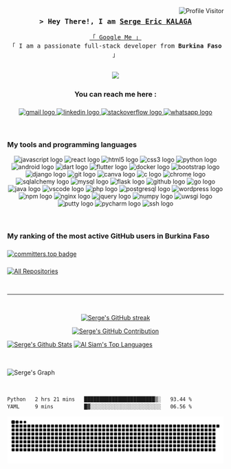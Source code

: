 <!--
<h2 align="center">
  Welcome to Boubakar PI World!
  <img src="https://media.giphy.com/media/hvRJCLFzcasrR4ia7z/giphy.gif" width="28">
</h2>
-->

<!--
<p align="center">
  <a href="https://github.com/serge-eric-kalaga"><img src="https://readme-typing-svg.herokuapp.com/?lines=Self%20Taught%20Programmer;Front%20End%20Developer;1.5%2B%20years%20of%20coding%20experience;Always%20learning%20new%20things&center=true&width=380&height=45"></a>
</p>

 -->

<a href="https://komarev.com/ghpvc/?username=serge-eric-kalaga">
  <img align="right" src="https://komarev.com/ghpvc/?username=serge-eric-kalaga&label=Visitors&color=0e75b6&style=flat" alt="Profile Visitor" />
</a>


<!-- [![wakatime](https://wakatime.com/badge/user/eebb3dd8-d9b2-40de-9b88-6fd6cac99dbc.svg)](https://wakatime.com/@eebb3dd8-d9b2-40de-9b88-6fd6cac99dbc) -->

<!-- Intro  -->
<h3 align="center">
        <samp>&gt; Hey There!, I am
                <b><a target="_blank" href="https://www.linkedin.com/in/serge-eric-kalaga-6436b4227/">Serge Eric KALAGA</a></b>
        </samp>
</h3>


<p align="center"> 
  <samp>
    <a href="https://www.google.com/search?q=serge+eric+kalaga">「 Google Me 」</a>
    <br>
    「 I am a passionate full-stack developer from <b>Burkina Faso</b> 」
    <br>
    <br>
  </samp>
</p>

<div align="center">
  <img height="200" src="https://www.wingstechsolutions.com/wp-content/uploads/2022/03/full-stack-development.gif"  />
</div>

###
<center>

<h3 align="center">You can reach me here :</h3>

###

<div align="center">
  <a href="kalagaserge4@gmail.com" target="_blank">
    <img src="https://img.shields.io/static/v1?message=Gmail&logo=gmail&label=&color=D14836&logoColor=white&labelColor=&style=for-the-badge" height="40" alt="gmail logo"  />
  </a>
  <a href="https://www.linkedin.com/in/serge-eric-kalaga-6436b4227/" target="_blank">
    <img src="https://img.shields.io/static/v1?message=LinkedIn&logo=linkedin&label=&color=0077B5&logoColor=white&labelColor=&style=for-the-badge" height="40" alt="linkedin logo"  />
  </a>
  <a href="https://stackoverflow.com/users/14742073/kalaga-serge-eric" target="_blank">
    <img src="https://img.shields.io/static/v1?message=Stackoverflow&logo=stackoverflow&label=&color=FE7A16&logoColor=white&labelColor=&style=for-the-badge" height="40" alt="stackoverflow logo"  />
  </a>
  <a href="https://wa.me/22651770628?text=Hi%20!%20I%20contact%20you%20from%20Github." target="_blank">
    <img src="https://img.shields.io/static/v1?message=Whatsapp&logo=whatsapp&label=&color=25D366&logoColor=white&labelColor=&style=for-the-badge" height="40" alt="whatsapp logo"  />
  </a>
</div>

</center>

<br/>
<br/>

<!-- About Section -->
###
<h3 align="left">My tools and programming languages</h3>
<div align="center">
  <img src="https://cdn.jsdelivr.net/gh/devicons/devicon/icons/javascript/javascript-original.svg" height="50" width="62" alt="javascript logo"  />
  <img src="https://cdn.jsdelivr.net/gh/devicons/devicon/icons/react/react-original.svg" height="50" width="62" alt="react logo"  />
  <img src="https://cdn.jsdelivr.net/gh/devicons/devicon/icons/html5/html5-original.svg" height="50" width="62" alt="html5 logo"  />
  <img src="https://cdn.jsdelivr.net/gh/devicons/devicon/icons/css3/css3-original.svg" height="50" width="62" alt="css3 logo"  />
  <img src="https://cdn.jsdelivr.net/gh/devicons/devicon/icons/python/python-original.svg" height="50" width="62" alt="python logo"  />
  <img src="https://cdn.jsdelivr.net/gh/devicons/devicon/icons/android/android-original.svg" height="50" width="62" alt="android logo"  />
  <img src="https://cdn.jsdelivr.net/gh/devicons/devicon/icons/dart/dart-original.svg" height="50" width="62" alt="dart logo"  />
  <img src="https://cdn.jsdelivr.net/gh/devicons/devicon/icons/flutter/flutter-original.svg" height="50" width="62" alt="flutter logo"  />
  <img src="https://cdn.jsdelivr.net/gh/devicons/devicon/icons/docker/docker-original.svg" height="50" width="62" alt="docker logo"  />
  <img src="https://cdn.jsdelivr.net/gh/devicons/devicon/icons/bootstrap/bootstrap-original.svg" height="50" width="62" alt="bootstrap logo"  />
  <img src="https://cdn.jsdelivr.net/gh/devicons/devicon/icons/django/django-plain.svg" height="50" width="62" alt="django logo"  />
  <img src="https://cdn.jsdelivr.net/gh/devicons/devicon/icons/git/git-original.svg" height="50" width="62" alt="git logo"  />
  <img src="https://cdn.jsdelivr.net/gh/devicons/devicon/icons/canva/canva-original.svg" height="50" width="62" alt="canva logo"  />
  <img src="https://cdn.jsdelivr.net/gh/devicons/devicon/icons/c/c-original.svg" height="50" width="62" alt="c logo"  />
  <img src="https://cdn.jsdelivr.net/gh/devicons/devicon/icons/chrome/chrome-original.svg" height="50" width="62" alt="chrome logo"  />
  <img src="https://cdn.jsdelivr.net/gh/devicons/devicon/icons/sqlalchemy/sqlalchemy-original.svg" height="50" width="62" alt="sqlalchemy logo"  />
  <img src="https://cdn.jsdelivr.net/gh/devicons/devicon/icons/mysql/mysql-original.svg" height="50" width="62" alt="mysql logo"  />
  <img src="https://cdn.jsdelivr.net/gh/devicons/devicon/icons/flask/flask-original.svg" height="50" width="62" alt="flask logo"  />
  <img src="https://cdn.jsdelivr.net/gh/devicons/devicon/icons/github/github-original.svg" height="50" width="62" alt="github logo"  />
  <img src="https://cdn.jsdelivr.net/gh/devicons/devicon/icons/go/go-original.svg" height="50" width="62" alt="go logo"  />
  <img src="https://cdn.jsdelivr.net/gh/devicons/devicon/icons/java/java-original.svg" height="50" width="62" alt="java logo"  />
  <img src="https://cdn.jsdelivr.net/gh/devicons/devicon/icons/vscode/vscode-original.svg" height="50" width="62" alt="vscode logo"  />
  <img src="https://cdn.jsdelivr.net/gh/devicons/devicon/icons/php/php-original.svg" height="50" width="62" alt="php logo"  />
  <img src="https://cdn.jsdelivr.net/gh/devicons/devicon/icons/postgresql/postgresql-original.svg" height="50" width="62" alt="postgresql logo"  />
  <img src="https://cdn.jsdelivr.net/gh/devicons/devicon/icons/wordpress/wordpress-original.svg" height="50" width="62" alt="wordpress logo"  />
  <img src="https://cdn.jsdelivr.net/gh/devicons/devicon/icons/npm/npm-original-wordmark.svg" height="50" width="62" alt="npm logo"  />
  <img src="https://cdn.jsdelivr.net/gh/devicons/devicon/icons/nginx/nginx-original.svg" height="50" width="62" alt="nginx logo"  />
  <img src="https://cdn.jsdelivr.net/gh/devicons/devicon/icons/jquery/jquery-original.svg" height="50" width="62" alt="jquery logo"  />
  <img src="https://cdn.jsdelivr.net/gh/devicons/devicon/icons/numpy/numpy-original.svg" height="50" width="62" alt="numpy logo"  />
  <img src="https://cdn.jsdelivr.net/gh/devicons/devicon/icons/uwsgi/uwsgi-original.svg" height="50" width="62" alt="uwsgi logo"  />
  <img src="https://cdn.jsdelivr.net/gh/devicons/devicon/icons/putty/putty-original.svg" height="50" width="62" alt="putty logo"  />
  <img src="https://cdn.jsdelivr.net/gh/devicons/devicon/icons/pycharm/pycharm-original.svg" height="50" width="62" alt="pycharm logo"  />
  <img src="https://cdn.jsdelivr.net/gh/devicons/devicon/icons/ssh/ssh-original.svg" height="50" width="62" alt="ssh logo"  />
</div>

<br/>
<br/>

<!-- ## Top Open Source -
[![serge-eric-kalaga Readme](https://github-readme-stats.vercel.app/api/pin/?username=serge-eric-kalaga&repo=serge-eric-kalaga&border_color=7F3FBF&bg_color=0D1117&title_color=C9D1D9&text_color=8B949E&icon_color=7F3FBF)](https://github.com/serge-eric-kalaga/serge-eric-kalaga) -->


###

<h3 align="left">  My ranking of the most active GitHub users in Burkina Faso </h3>

###

[![committers.top badge](https://user-badge.committers.top/burkina_faso_private/serge-eric-kalaga.svg)](https://user-badge.committers.top/burkina_faso_private/serge-eric-kalaga)

###

<p align="left">
  <a href="https://github.com/serge-eric-kalaga?tab=repositories" target="_blank"><img alt="All Repositories" title="My publics repositories" src="https://img.shields.io/badge/-All%20Repos-2962FF?style=for-the-badge&logo=koding&logoColor=white"/></a>
</p>

<br/>
<hr/>
<br/>

<p align="center">
  <a href="https://github.com/serge-eric-kalaga">
    <img src="https://github-readme-streak-stats.herokuapp.com/?user=serge-eric-kalaga&theme=radical&border=7F3FBF&background=0D1117" alt="Serge's GitHub streak"/>
  </a>
</p>

<p align="center">
  <a href="https://github.com/serge-eric-kalaga">
    <img src="https://github-profile-summary-cards.vercel.app/api/cards/profile-details?username=serge-eric-kalaga&theme=radical" alt="Serge's GitHub Contribution"/>
  </a>
</p>

<a> 
    <a href="https://github.com/serge-eric-kalaga"><img alt="Serge's Github Stats" src="https://denvercoder1-github-readme-stats.vercel.app/api?username=serge-eric-kalaga&show_icons=true&count_private=true&theme=react&border_color=7F3FBF&bg_color=0D1117&title_color=F85D7F&icon_color=F8D866" height="192px" width="49.5%"/></a>
  <a href="https://github.com/serge-eric-kalaga"><img alt="Al Siam's Top Languages" src="https://denvercoder1-github-readme-stats.vercel.app/api/top-langs/?username=serge-eric-kalaga&langs_count=8&layout=compact&theme=react&border_color=7F3FBF&bg_color=0D1117&title_color=F85D7F&icon_color=F8D866" height="192px" width="49.5%"/></a>

  <br/>
</a>

<br>
<br>


![Serge's Graph](https://github-readme-activity-graph.vercel.app/graph?username=serge-eric-kalaga&custom_title=Serge's%20GitHub%20Activity%20Graph&bg_color=0D1117&color=7F3FBF&line=7F3FBF&point=7F3FBF&area_color=FFFFFF&title_color=FFFFFF&area=true)

<br>

<!--START_SECTION:waka-->

```txt
Python   2 hrs 21 mins   ███████████████████████▒░   93.44 %
YAML     9 mins          █▓░░░░░░░░░░░░░░░░░░░░░░░   06.56 %
```

<!--END_SECTION:waka-->


![snake gif](https://github.com/serge-eric-kalaga/serge-eric-kalaga/blob/output/github-snake-dark.svg)

